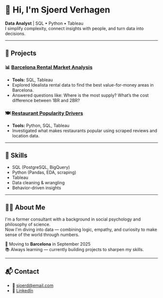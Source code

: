 # 👋 Hi, I'm Sjoerd Verhagen

**Data Analyst** | SQL • Python • Tableau  
I simplify complexity, connect insights with people, and turn data into decisions.

---

## 🚀 Projects

### 📊 [Barcelona Rental Market Analysis]([https://github.com/sjoerdv/portfolio/blob/main/rental-analysis.html](https://sjoerd-verhagen.github.io/barcelona-rental-analysis/))
- **Tools:** SQL, Tableau
- Explored Idealista rental data to find the best value-for-money areas in Barcelona.
- Answered questions like: Where is the most supply? What’s the cost difference between 1BR and 2BR?

### 🍽️ [Restaurant Popularity Drivers](https://github.com/sjoerdv/portfolio/blob/main/restaurant-analysis.html)
- **Tools:** Python, SQL, Tableau
- Investigated what makes restaurants popular using scraped reviews and location data.

---

## 🧠 Skills

- SQL (PostgreSQL, BigQuery)
- Python (Pandas, EDA, scraping)
- Tableau
- Data cleaning & wrangling
- Behavior-driven insights

---

## 👨‍💻 About Me

I'm a former consultant with a background in social psychology and philosophy of science.  
Now I'm diving into data — combining logic, empathy, and curiosity to make sense of the world through numbers.

📍 Moving to **Barcelona** in September 2025  
📚 Always learning — currently building projects to sharpen my skills.

---

## 📬 Contact

- 📧 [sjoerd@email.com](mailto:sjoerd_verhagen@live.nl)
- 💼 [LinkedIn]([https://linkedin.com/in/sjoerdverhagen](https://www.linkedin.com/in/sjoerd-verhagen-2a40ab14a/))
